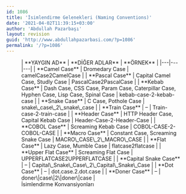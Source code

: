 ```yaml
---
id: 1086
title: 'İsimlendirme Gelenekleri (Naming Conventions)'
date: '2021-04-02T11:39:15+03:00'
author: 'Abdullah Pazarbaşı'
layout: revision
guid: 'http://www.abdullahpazarbasi.com/?p=1086'
permalink: '/?p=1086'
---
```


<figure class="wp-block-table">| **YAYGIN AD** | **DİĞER ADLAR** | **ÖRNEK** |
|---|---|---|
| **Camel Case** | Dromedary Case | camelCase2CamelCase |
| **Pascal Case** | Capital Camel Case, Studly Case | PascalCase2PascalCase |
| **Kebab Case** | Dash Case, CSS Case, Param Case, Caterpillar Case, Hyphen Case, Lisp Case, Spinal Case | kebab-case-2-kebab-case |
| **Snake Case** | C Case, Pothole Case | snake\_case\_2\_snake\_case |
| **Train Case** | – | Train-case-2-train-case |
| **Header Case** | HTTP Header Case, Capital Kebab Case | Header-Case-2-Header-Case |
| **COBOL Case** | Screaming Kebab Case | COBOL-CASE-2-COBOL-CASE |
| **Macro Case** | Constant Case, Screaming Snake Case | MACRO\_CASE\_2\_MACRO\_CASE |
| **Flat Case** | Lazy Case, Mumble Case | flatcase2flatcase |
| **Upper Flat Case** | Screaming Flat Case | UPPERFLATCASE2UPPERFLATCASE |
| **Capital Snake Case** | – | Capital\_Snake\_Case\_2\_Capital\_Snake\_Case |
| **Dot Case** | – | dot.case.2.dot.case |
| **Doner Case** | – | doner\|case\|2\|doner\|case |

<figcaption>İsimlendirme Konvansiyonları</figcaption></figure>